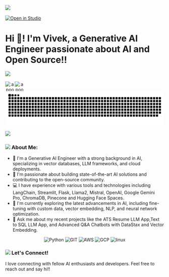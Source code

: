 [![](https://holopin.me/dcompanykrish)](https://holopin.io/vivekvr)

<a target="_blank" href="https://lightning.ai/new?repo_url=https%3A%2F%2Fgithub.com%2FLightning-AI%2Fpytorch-lightning">
  <img src="https://pl-bolts-doc-images.s3.us-east-2.amazonaws.com/app-2/studio-badge.svg" alt="Open in Studio" />
</a>



# Hi 👋! I'm Vivek, a Generative AI Engineer passionate about AI and Open Source!!
<img src="https://github.com/TheDudeThatCode/TheDudeThatCode/blob/master/Assets/Hi.gif" width="35" />

<p align="center">
<a href="https://twitter.com/vivekvr_" target="blank"><img align="left" src="https://cdn.jsdelivr.net/npm/simple-icons@3.0.1/icons/twitter.svg" alt="apoorv__tyagi" height="30" width="30" /></a> 
<a href="https://www.linkedin.com/in/vivek-238180132/" target="blank"><img align="left" src="https://cdn.jsdelivr.net/npm/simple-icons@3.0.1/icons/linkedin.svg" alt="apoorvtyagi" height="30" width="30" /></a> 
</p>

<picture>
  <source
    media="(prefers-color-scheme: dark)"
    srcset="https://raw.githubusercontent.com/platane/snk/output/github-contribution-grid-snake-dark.svg"
  />
  <source
    media="(prefers-color-scheme: light)"
    srcset="https://raw.githubusercontent.com/platane/snk/output/github-contribution-grid-snake.svg"
  />
  <img
    alt="github contribution grid snake animation"
    src="https://raw.githubusercontent.com/platane/snk/output/github-contribution-grid-snake.svg"
  />
</picture>

![](https://camo.githubusercontent.com/992babdffd8c74a1502de375fbdf7e4d54773242/68747470733a2f2f6d656469612e67697068792e636f6d2f6d656469612f53576f536b4e36447854737a71494b4571762f67697068792e676966)

### <img src="https://github.com/TheDudeThatCode/TheDudeThatCode/blob/master/Assets/Developer.gif" width="45" /> About Me:
- 🔭 I'm a Generative AI Engineer with a strong background in AI, specializing in vector databases, LLM frameworks, and cloud deployments.
- 🚀 I'm passionate about building state-of-the-art AI solutions and contributing to the open-source community.
- 💻 I have experience with various tools and technologies including LangChain, Streamlit, Flask, Llama2, Mistral, OpenAI, Google Gemini Pro, ChromaDB, Pinecone  and Hugging Face Spaces.
- 🌱 I'm currently exploring the latest advancements in AI, including fine-tuning with custom data, vector embedding, NLP, and neural network optimization.
- 💬 Ask me about my recent projects like the ATS Resume LLM App,Text to SQL LLM App, and Advanced Q&A Chatbots with DataStax and Vector Embedding.

<p align="center">
      <img src="https://www.vectorlogo.zone/logos/python/python-icon.svg" alt="Python" width="55" height="55"/>
      <img src="https://www.vectorlogo.zone/logos/git-scm/git-scm-icon.svg" alt="GIT" width="55" height="55"/> 
      <img src="https://www.vectorlogo.zone/logos/amazon_aws/amazon_aws-icon.svg" alt="AWS" width="55" height="55"/>
      <img src="https://www.vectorlogo.zone/logos/google_cloud/google_cloud-icon.svg" alt="GCP" width="55" height="55"/>
      <img src="https://www.vectorlogo.zone/logos/linux/linux-icon.svg" alt="linux" width="55" height="55"/> 
 
</p>


### <img src="https://media.giphy.com/media/LnQjpWaON8nhr21vNW/giphy.gif" width="60"> Let's Connect! 
I love connecting with fellow AI enthusiasts and developers. Feel free to reach out and say hi!!
